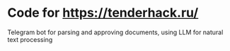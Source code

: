 # Code for https://tenderhack.ru/

 Telegram bot for parsing and approving documents, using LLM for natural text processing 
